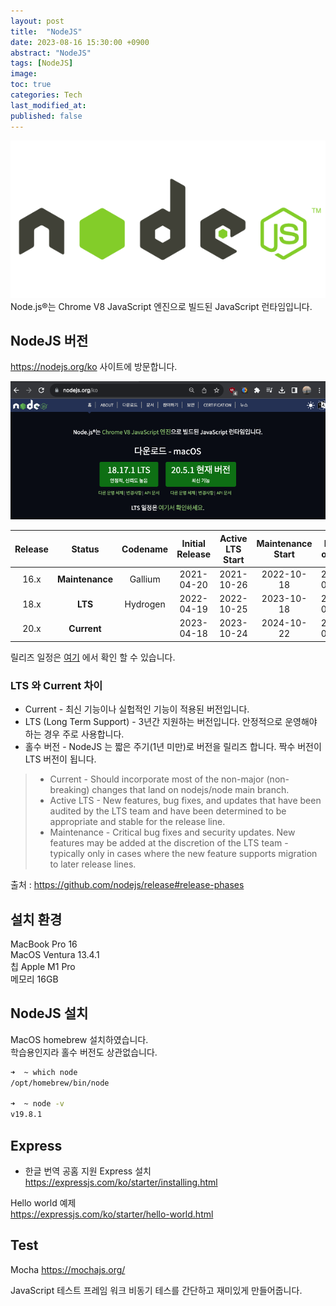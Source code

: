 ```yaml
---
layout: post
title:  "NodeJS"
date: 2023-08-16 15:30:00 +0900
abstract: "NodeJS"
tags: [NodeJS]
image:
toc: true
categories: Tech
last_modified_at: 
published: false
---
```


![NodeJS Logo](/assets/article_images/2023-08-16-NodeJS/NodeJS_logo.png)
Node.js®는 Chrome V8 JavaScript 엔진으로 빌드된 JavaScript 런타임입니다.




## NodeJS 버전  

https://nodejs.org/ko 사이트에 방문합니다.  

![nodeJS](/assets/article_images/2023-08-16-NodeJS/NodeJS_01.png)

| Release  | Status              | Codename     |Initial Release | Active LTS Start | Maintenance Start | End-of-life               |
| :--:     | :---:               | :---:        | :---:          | :---:            | :---:             | :---:                     |
| 16.x | **Maintenance**     | Gallium  | 2021-04-20     | 2021-10-26       | 2022-10-18        | 2023-09-11 |
| 18.x | **LTS**             | Hydrogen | 2022-04-19     | 2022-10-25       | 2023-10-18        | 2025-04-30                |
| 20.x | **Current**         |              | 2023-04-18     | 2023-10-24       | 2024-10-22        | 2026-04-30                |

릴리즈 일정은 [여기](https://github.com/nodejs/release#release-schedule) 에서 확인 할 수 있습니다. 

### LTS 와 Current 차이
* Current - 최신 기능이나 실헙적인 기능이 적용된 버전입니다. 
* LTS (Long Term Support) - 3년간 지원하는 버전입니다. 안정적으로 운영해야 하는 경우 주로 사용합니다. 
* 홀수 버전 - NodeJS 는 짧은 주기(1년 미만)로 버전을 릴리즈 합니다. 짝수 버전이 LTS 버전이 됩니다.


> * Current - Should incorporate most of the non-major (non-breaking) changes that land on nodejs/node main branch.  
> * Active LTS - New features, bug fixes, and updates that have been audited by the LTS team and have been determined to be appropriate and stable for the release line.
> * Maintenance - Critical bug fixes and security updates. New features may be added at the discretion of the LTS team - typically only in cases where the new feature supports migration to later release lines.  

출처 : https://github.com/nodejs/release#release-phases


## 설치 환경

MacBook Pro 16  
MacOS Ventura 13.4.1  
칩 Apple M1 Pro  
메모리 16GB 

## NodeJS 설치

MacOS homebrew 설치하였습니다.   
학습용인지라 홀수 버전도 상관없습니다.   

```bash
➜  ~ which node
/opt/homebrew/bin/node

➜  ~ node -v  
v19.8.1
```




## Express 

- 한글 번역 공홈 지원 
Express 설치 
https://expressjs.com/ko/starter/installing.html



Hello world 예제  
https://expressjs.com/ko/starter/hello-world.html  

## Test 

Mocha 
https://mochajs.org/

JavaScript 테스트 프레임 워크 
비동기 테스를 간단하고 재미있게 만들어줍니다. 

